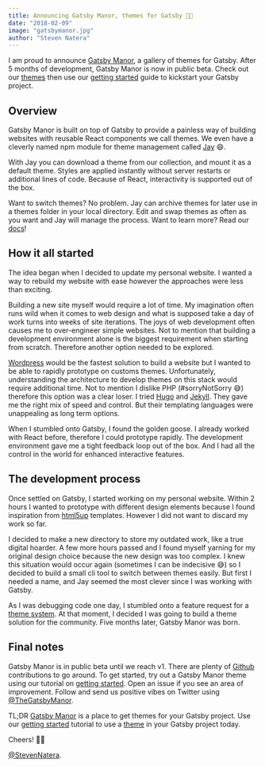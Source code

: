 ```yaml
---
title: Announcing Gatsby Manor, themes for Gatsby 🎉🎊
date: "2018-02-09"
image: "gatsbymanor.jpg"
author: "Steven Natera"
---
```


I am proud to announce [Gatsby Manor](https://www.gatsbymanor.com/), a gallery
of themes for Gatsby. After 5 months of
development, Gatsby Manor is now in public beta. Check out our
[themes](https://www.gatsbymanor.com/themes) then use our [getting started](https://www.gatsbymanor.com/docs/quick-start/getting-started) guide to
kickstart your Gatsby project.

## Overview

Gatsby Manor is built on top of Gatsby to provide a painless way of building
websites with reusable React components we call themes. We even have a
cleverly named npm module for theme management called
[Jay](https://github.com/gatsbymanor/gatsby-jay) 😄.

With Jay you can download a theme from our collection, and mount it as a default
theme. Styles are applied instantly without server restarts or additional lines
of code. Because of React, interactivity is supported out of the box.

Want to switch themes? No problem. Jay can archive themes for later use in a
themes folder in your local directory. Edit and swap themes as often as you want
and Jay will manage the process. Want to learn more? Read our
[docs](https://www.gatsbymanor.com/docs/cli/)!

## How it all started

The idea began when I decided to update my personal website. I wanted a way to
rebuild my website with ease however the approaches were less than exciting.

Building a new site myself would require a lot of time. My imagination often
runs wild when it comes to web design and what is supposed take a day of work
turns into weeks of site iterations. The joys of web development often causes me
to over-engineer simple websites. Not to mention that building a development
environment alone is the biggest requirement when starting from scratch.
Therefore another option needed to be explored.

[Wordpress](https://wordpress.org/) would be the fastest solution to build a
website but I wanted to be able to rapidly prototype on customs themes.
Unfortunately, understanding the architecture to develop themes on this stack
would require additional time. Not to mention I dislike PHP (#sorryNotSorry 😅)
therefore this option was a clear loser. I tried [Hugo](https://gohugo.io/) and
[Jekyll](https://jekyllrb.com/). They gave me the right mix of speed and
control. But their templating languages were unappealing as long term options.

When I stumbled onto Gatsby, I found the golden goose. I already worked with
React before, therefore I could prototype rapidly. The development environment
gave me a tight feedback loop out of the box. And I had all the control in the
world for enhanced interactive features.

## The development process

Once settled on Gatsby, I started working on my personal website. Within 2
hours I wanted to prototype with different design elements because I found
inspiration from [html5up](https://html5up.net/) templates. However I did not
want to discard my work so far.

I decided to make a new directory to store my outdated work, like a true digital
hoarder. A few more hours passed and I found myself yarning for
my original design choice because the new design was too complex. I knew this
situation would occur again (sometimes I can be indecisive 😅) so I decided to build
a small cli tool to switch between themes easily. But first I needed a name, and
Jay seemed the most clever since I was working with Gatsby.

As I was debugging code one day, I stumbled onto a feature request for a
[theme system](https://github.com/gatsbyjs/gatsby/issues/2662). At that moment,
I decided I was going to build a theme solution for the community. Five
months later, Gatsby Manor was born.

## Final notes

Gatsby Manor is in public beta until we reach v1. There are plenty of
[Github](https://github.com/gatsbymanor) contributions to go around. To get
started, try out a Gatsby Manor theme using our tutorial on [getting started](https://www.gatsbymanor.com/docs/quick-start/getting-started). Open an
issue if you see an area of improvement. Follow and send us positive vibes on
Twitter using [@TheGatsbyManor](https://twitter.com/TheGatsbyManor).

TL;DR [Gatsby Manor](https://www.gatsbymanor.com/) is a place to get themes for
your Gatsby project. Use our [getting started](https://www.gatsbymanor.com/docs/quick-start/getting-started) tutorial to use
a [theme](https://www.gatsbymanor.com/themes) in your Gatsby project today.

Cheers! 🎉🎊

[@StevenNatera](https://twitter.com/stevennatera).
